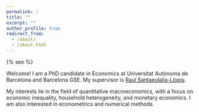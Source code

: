 ```yaml
---
permalink: /
title: ""
excerpt: ""
author_profile: true
redirect_from: 
  - /about/
  - /about.html
---
```


{% seo %}

Welcome! I am a PhD candidate in Economics at Universitat Autònoma de Barcelona and Barcelona GSE. My supervisor is <a href="http://r-santaeulalia.net/" target="_blank">Raul Santaeulalia-Llopis</a>. 

My interests lie in the field of quantitative macroeconomics, with a focus on economic inequality, household heterogeneity, and monetary economics. I am also interested in econometrics and numerical methods. 
